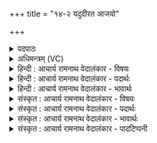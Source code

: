 +++
title = "१४-२ यदुदीरत आजयो"

+++
<details><summary>पदपाठः</summary>

यत्। उ꣣दी꣡र꣢ते। उ꣣त्। ई꣡रते꣢꣯। आ꣣ज꣡यः꣢। धृ꣣ष्ण꣡वे꣢। धी꣣यते। ध꣡न꣢꣯म्। यु꣣ङ्क्ष्व꣢। म꣣दच्यु꣡ता꣢। म꣣द। च्यु꣡ता꣢꣯। हरी꣢꣯इ꣡ति꣢। कम्। ह꣡नः꣢꣯। कम्। व꣡सौ꣢꣯। द꣣धः। अस्मा꣢न्। इ꣣न्द्र। व꣡सौ꣢꣯। द꣣धः। १००४।
</details>

<details><summary>अधिमन्त्रम् (VC)</summary>

- इन्द्रः
- गोतमो राहूगणः
- पङ्क्तिः
- पञ्चमः
</details>

<details><summary>हिन्दी : आचार्य रामनाथ वेदालंकार - विषयः</summary>

तृतीय ऋचा की पूर्वार्चिक में ४१४ क्रमाङ्क पर जीवात्मा,राजा और सेनापति के विषय में व्याख्या हो चुकी है। यहाँ प्रसङ्गागत मन का विषय ही वर्णित है।
</details>

<details><summary>हिन्दी : आचार्य रामनाथ वेदालंकार - पदार्थः</summary>

पदार्थान्वयभाषाः -  (यत्) जब (आजयः) आन्तरिक या बाह्य देवासुरसंग्राम (उदीरते) उठते हैं,तब (धृष्णवे) जो शत्रुओं को परास्त करनेवाला है,उसी मनुष्य को (धनम्) ऐश्वर्य (धीयते) मिलता है। हे (इन्द्र) विघ्नों को विदीर्ण करनेवाले मेरे वीर मन ! तू (मदच्युता) शत्रुओं के मद को चूर करनेवाले (हरी) ज्ञानेन्द्रिय-कर्मेन्द्रिय-रूप घोड़ों को (युङ्क्ष्व) ज्ञान के ग्रहण और कर्म के करने के लिए नियुक्त कर। (कम्) किसी को अर्थात् शत्रु को (हनः) मार, (कम्) किसी को अर्थात् मित्र को (वसौ दधः) ऐश्वर्य में स्थापित कर। (अस्मान्) हम मित्रों को (वसौ दधः) ऐश्वर्य में स्थापित कर अर्थात् ऐश्वर्य प्रदान कर ॥३॥
</details>

<details><summary>हिन्दी : आचार्य रामनाथ वेदालंकार - भावार्थः</summary>

भावार्थभाषाः -  आन्तरिक या बाह्य युद्धों के उपस्थित होने पर मन को उत्साहित करके,ज्ञानेन्द्रियों और कर्मेन्द्रियों को अपने-अपने विषयों में भली-भाँति नियुक्त करके,ठीक-ठीक शत्रुओं की गतिविधि जानकर,उन पर प्रहार करके सब शत्रुओं को पराजित करना और मित्रों को सत्कृत करना चाहिए ॥३॥
</details>

<details><summary>संस्कृत : आचार्य रामनाथ वेदालंकार - विषयः</summary>

तृतीया ऋक् पूर्वार्चिके ४१४ क्रमाङ्के जीवात्मनृपतिसेनापतिविषये व्याख्याता। अत्र प्रसङ्गागतो मनोविषय एवोच्यते।
</details>

<details><summary>संस्कृत : आचार्य रामनाथ वेदालंकार - पदार्थः</summary>

पदार्थान्वयभाषाः -  (यत्) यदा (आजयः) आन्तरा बाह्या वा देवासुरसंग्रामाः (उदीरते) उद्गच्छन्ति,तदा (धृष्णवे) शत्रुधर्षणशीलाय एव जनाय (धनम्) ऐश्वर्यम् (धीयते) स्थाप्यते। हे (इन्द्र) विघ्नविदारक वीर मदीय मनः ! त्वम् (मदच्युता) मदच्युतौ,शत्रूणां मदं च्यावयितारौ (हरी) ज्ञानेन्द्रियकर्मेन्द्रियरूपौ अश्वौ (युङ्क्ष्व) ज्ञानग्रहणे कर्मकरणे च नियोजय। (कम्) कञ्चित्,शत्रुमिति भावः (हनः) जहि, (कम्) कञ्चित्,मित्रमिति भावः (वसौ दधः) वसुनि ऐश्वर्ये स्थापय। (अस्मान्) मित्रभूतान् (वसौ दधः) ऐश्वर्य एव स्थापय ॥३॥२
</details>

<details><summary>संस्कृत : आचार्य रामनाथ वेदालंकार - भावार्थः</summary>

भावार्थभाषाः -  आन्तरिकेषु बाह्येषु वा युद्धेषूपस्थितेषु मन उत्साह्य ज्ञानेन्द्रियाणि कर्मेन्द्रियाणि च स्वेषु स्वेषु विषयेषु सम्यङ् नियोज्य यथावच्छत्रूणां गतिविधिं ज्ञात्वा प्रहृत्य च समस्ता रिपवः पराजेया मित्राणि च सत्कर्तव्यानि ॥३॥
</details>

<details><summary>संस्कृत : आचार्य रामनाथ वेदालंकार - पादटिप्पनी</summary>

टिप्पणी:   १. ऋ० १।८१।३, अथ० २०।५६।३, उभयत्र ‘धनम्’ ‘युङ्क्ष्वा’ इत्यत्र ‘धना॑’,‘यु॒क्ष्वा’ इति पाठः। साम० ४१४। २. ऋग्भाष्ये दयानन्दर्षिर्मन्त्रमिमं सेनापतिविषये व्याचष्टे।
</details>